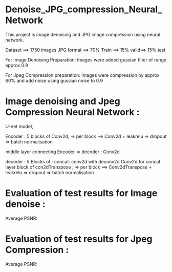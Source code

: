 # Denoise_JPG_compression_Neural_Network

This project is image denoising and JPG image compression using neural network.

Dataset ==> 1750 images JPG format ==> 70% Train ==> 15% valid==> 15% test

For Image Denoising Preparation: 
  Images were added gussian filter of range approx 0.9
  
For Jpeg Compression preparation:
  Images were compression by approx 60% and add noise using gussian noise to 0.9 

# Image denoising and Jpeg Compression Neural Network :
U-net model,

Encoder :
5 blocks of Conv2d; => per block ==> Conv2d + leakrelu => dropout => batch normalisation


middle layer connecting Encoder => decoder : Conv2d

decoder :
5 Blocks of :
concat:  conv2d with deconv2d
Conv2d for concat layer
block of con2dTranspose ; => per block ==> Conv2dTranspose + leakrelu => dropout => batch normalisation



# Evaluation of test results for Image denoise :
Average PSNR: 



# Evaluation of test results for Jpeg Compression :
Average PSNR: 

